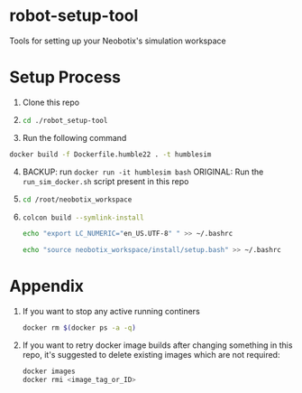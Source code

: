 # robot-setup-tool

Tools for setting up your Neobotix's simulation workspace

# Setup Process

1. Clone this repo

2. ```bash
   cd ./robot_setup-tool
   ```

3. Run the following command
  ```bash
  docker build -f Dockerfile.humble22 . -t humblesim
  ```

4. BACKUP: run ```docker run -it humblesim bash```
   ORIGINAL: Run the ```run_sim_docker.sh``` script present in this repo

5. ```bash
   cd /root/neobotix_workspace
   ```

6. ```bash
   colcon build --symlink-install 

   echo "export LC_NUMERIC="en_US.UTF-8" " >> ~/.bashrc

   echo "source neobotix_workspace/install/setup.bash" >> ~/.bashrc
   ```

# Appendix

1. If you want to stop any active running continers
   ```bash
   docker rm $(docker ps -a -q)
   ```

2. If you want to retry docker image builds after changing something in this repo, it's suggested to delete existing images which are not required:
   ```bash
   docker images
   docker rmi <image_tag_or_ID>
   ```
